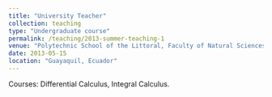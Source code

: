 ```yaml
---
title: "University Teacher"
collection: teaching
type: "Undergraduate course"
permalink: /teaching/2013-summer-teaching-1
venue: "Polytechnic School of the Littoral, Faculty of Natural Sciences and Mathematics, Department of Mathematics"
date: 2013-05-15
location: "Guayaquil, Ecuador"
---
```


Courses: Differential Calculus, Integral Calculus.